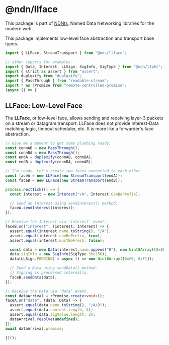 # @ndn/llface

This package is part of [NDNts](https://yoursunny.com/p/NDNts/), Named Data Networking libraries for the modern web.

This package implements low-level face abstraction and transport base types.

```ts
import { LLFace, StreamTransport } from "@ndn/llface";

// other imports for examples
import { Data, Interest, LLSign, SigInfo, SigType } from "@ndn/l3pkt";
import { strict as assert } from "assert";
import duplexify from "duplexify";
import { PassThrough } from "readable-stream";
import * as rPromise from "remote-controlled-promise";
(async () => {
```

## LLFace: Low-Level Face

The **LLFace**, or low-level face, allows sending and receiving layer-3 packets on a stream or datagram transport.
LLFace does not provide Interest-Data matching logic, timeout scheduler, etc.
It is more like a forwarder's face abstraction.

```ts
// Give me a moment to get some plumbing ready.
const connAB = new PassThrough();
const connBA = new PassThrough();
const endA = duplexify(connAB, connBA);
const endB = duplexify(connBA, connAB);

// I'm ready. Let's create two faces connected to each other.
const faceA = new LLFace(new StreamTransport(endA));
const faceB = new LLFace(new StreamTransport(endB));

process.nextTick(() => {
  const interest = new Interest("/A", Interest.CanBePrefix);

  // Send an Interest using sendInterest() method.
  faceA.sendInterest(interest);
});

// Receive the Interest via 'interest' event.
faceB.on("interest", (interest: Interest) => {
  assert.equal(interest.name.toString(), "/A");
  assert.equal(interest.canBePrefix, true);
  assert.equal(interest.mustBeFresh, false);

  const data = new Data(interest.name.append("B"), new Uint8Array([0xB0, 0xB1, 0xB2, 0xB3]));
  data.sigInfo = new SigInfo(SigType.Sha256);
  data[LLSign.PENDING] = async () => new Uint8Array([0xF0, 0xF1]);

  // Send a Data using sendData() method.
  // Signing is processed internally.
  faceB.sendData(data);
});

// Receive the Data via 'data' event.
const dataArrival = rPromise.create<void>();
faceA.on("data", (data: Data) => {
  assert.equal(data.name.toString(), "/A/B");
  assert.equal(data.content.length, 4);
  assert.equal(data.sigValue.length, 2);
  dataArrival.resolve(undefined);
});
await dataArrival.promise;
```

```ts
})();
```

